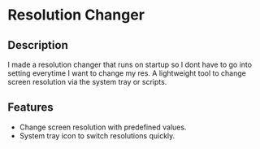 # Resolution Changer

## Description
I made a resolution changer that runs on startup so I dont have to go into setting everytime I want to change my res.
A lightweight tool to change screen resolution via the system tray or scripts.

## Features
- Change screen resolution with predefined values.
- System tray icon to switch resolutions quickly.
